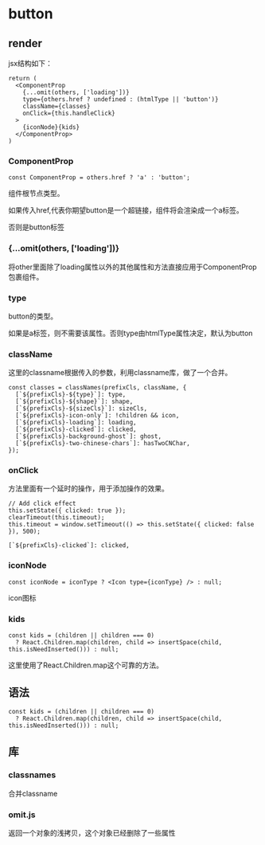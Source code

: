 # button
## render
jsx结构如下：
```
return (
  <ComponentProp
    {...omit(others, ['loading'])}
    type={others.href ? undefined : (htmlType || 'button')}
    className={classes}
    onClick={this.handleClick}
  >
    {iconNode}{kids}
  </ComponentProp>
)
```
### ComponentProp

```
const ComponentProp = others.href ? 'a' : 'button';
```
组件根节点类型。

如果传入href,代表你期望button是一个超链接，组件将会渲染成一个a标签。

否则是button标签

### {...omit(others, ['loading'])}
将other里面除了loading属性以外的其他属性和方法直接应用于ComponentProp包裹组件。

### type
button的类型。

如果是a标签，则不需要该属性。否则type由htmlType属性决定，默认为button

### className
这里的classname根据传入的参数，利用classname库，做了一个合并。

```
const classes = classNames(prefixCls, className, {
  [`${prefixCls}-${type}`]: type,
  [`${prefixCls}-${shape}`]: shape,
  [`${prefixCls}-${sizeCls}`]: sizeCls,
  [`${prefixCls}-icon-only`]: !children && icon,
  [`${prefixCls}-loading`]: loading,
  [`${prefixCls}-clicked`]: clicked,
  [`${prefixCls}-background-ghost`]: ghost,
  [`${prefixCls}-two-chinese-chars`]: hasTwoCNChar,
});
```
### onClick
方法里面有一个延时的操作，用于添加操作的效果。

```
// Add click effect
this.setState({ clicked: true });
clearTimeout(this.timeout);
this.timeout = window.setTimeout(() => this.setState({ clicked: false }), 500);
```

```
[`${prefixCls}-clicked`]: clicked,
```
### iconNode

```
const iconNode = iconType ? <Icon type={iconType} /> : null;
```
icon图标

### kids

```
const kids = (children || children === 0)
  ? React.Children.map(children, child => insertSpace(child, this.isNeedInserted())) : null;
```
这里使用了React.Children.map这个可靠的方法。


## 语法

```
const kids = (children || children === 0)
  ? React.Children.map(children, child => insertSpace(child, this.isNeedInserted())) : null;
```


## 库

### classnames
合并classname

### omit.js
返回一个对象的浅拷贝，这个对象已经删除了一些属性